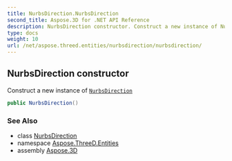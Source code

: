 ```yaml
---
title: NurbsDirection.NurbsDirection
second_title: Aspose.3D for .NET API Reference
description: NurbsDirection constructor. Construct a new instance of NurbsDirection
type: docs
weight: 10
url: /net/aspose.threed.entities/nurbsdirection/nurbsdirection/
---
```

## NurbsDirection constructor

Construct a new instance of [`NurbsDirection`](../)

```csharp
public NurbsDirection()
```

### See Also

* class [NurbsDirection](../)
* namespace [Aspose.ThreeD.Entities](../../nurbsdirection/)
* assembly [Aspose.3D](../../../)


